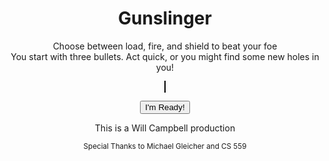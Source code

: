 
<html>
<head>
<title>Gunslinger</title>
<style>
canvas {
    border: 1px solid black;
    background-color: white;
}
h1 {text-align: center;}
p {text-align: center;}
</style>
</head>

<body id="body">
<h1>Gunslinger<br></h1>
<script src="ready.js"></script>
<p>
    Choose between load, fire, and shield to beat your foe <br> 
    You start with three bullets. Act quick, or you might find some new holes in you!
</p>
<p><canvas id="myCanvas" width="600px" height="300px"></canvas></p>

<div style="text-align: center;">
    <input value= "I'm Ready!" type="button" id="butt"></input>
</div>
<script src="game.js"></script>
</body>

<footer>
<p>This is a Will Campbell production</p>
<p><sub>Special Thanks to Michael Gleicher and CS 559</sub></p>
</footer>

</html>

